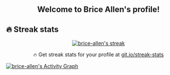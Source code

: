 <h2 align="center">
  Welcome to Brice Allen's profile!
</h2>

## 🔥 Streak stats

<p align="center">
  <a href="https://github.com/Denvercoder1/github-readme-streak-stats">
    <img title="🔥 Get streak stats for your profile at git.io/streak-stats" alt="brice-allen's streak" src="https://brice-allen-streaks.herokuapp.com/?user=brice-allen&theme=monokai-metallian&hide_border=true"/>
  </a>
  <p align="center">🔥 Get streak stats for your profile at <a href="https://git.io/streak-stats">git.io/streak-stats</a></p>
</p>

<!-- https://github.com/ashutosh00710/github-readme-activity-graph -->
<a href="https://github.com/ashutosh00710/github-readme-activity-graph"><img alt="brice-allen's Activity Graph" src="https://brice-allen-readme.herokuapp.com/graph?username=brice-allen&theme=default&bg_color=1F222E&color=F8D866&line=F85D7F&point=FFFFFF&hide_border=true" /></a>
